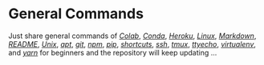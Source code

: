 # General Commands

Just share general commands of [*Colab*](colab.md), [*Conda*](conda.md), [*Heroku*](heroku.md), [*Linux*](linux.md), [*Markdown*](markdown.md), [*README*](README.md), [*Unix*](unix.md), [*apt*](apt.md), [*git*](git.md), [*npm*](npm.md), [*pip*](pip.md), [*shortcuts*](shortcuts.md), [*ssh*](ssh.md), [*tmux*](tmux.md), [*ttyecho*](ttyecho.md), [*virtualenv*](virtualenv.md), and [*yarn*](yarn.md) for beginners and the repository will keep updating ...
